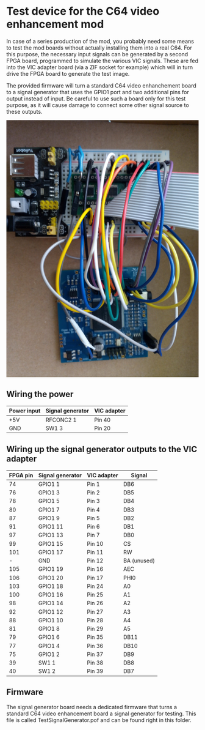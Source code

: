 # Test device for the C64 video enhancement mod

In case of a series production of the mod, you probably need some means
to test the mod boards without actually installing them into a real C64.
For this purpose, the necessary input signals can be generated by a 
second FPGA board, programmed to simulate the various VIC signals.
These are fed into the VIC adapter board (via a ZIF socket for example)
which will in turn drive the FPGA board to generate the test image.

The provided firmware will turn a standard C64 video enhanchement board 
to a signal generator that uses the GPIO1 port and two additional pins for output
instead of input.
Be careful to use such a board only for this test purpose, as
it will cause damage to connect some other signal source to these outputs.

![alt text](breadboard.jpg "Experimental setup using a breadboard")	

## Wiring the power 

| Power input  | Signal generator | VIC adapter |
| ------------ | ---------------- | ----------- |
| +5V          | RFCONC2 1        | Pin 40      |
| GND          | SW1 3            | Pin 20      |

## Wiring up the signal generator outputs to the VIC adapter

| FPGA pin | Signal generator | VIC adapter  | Signal      |
| -------- | ---------------- | ------------ | ----------- |
| 74       | GPIO1 1          | Pin 1        | DB6         |
| 76       | GPIO1 3          | Pin 2        | DB5         |
| 78       | GPIO1 5          | Pin 3        | DB4         |
| 80       | GPIO1 7          | Pin 4        | DB3         |
| 87       | GPIO1 9          | Pin 5        | DB2         |
| 91       | GPIO1 11         | Pin 6        | DB1         |
| 97       | GPIO1 13         | Pin 7        | DB0         |
| 99       | GPIO1 15         | Pin 10       | CS          |
| 101      | GPIO1 17         | Pin 11       | RW          |
| -        | GND              | Pin 12       | BA (unused) |
| 105      | GPIO1 19         | Pin 16       | AEC         |
| 106      | GPIO1 20         | Pin 17       | PHI0        |
| 103      | GPIO1 18         | Pin 24       | A0          |
| 100      | GPIO1 16         | Pin 25       | A1          |
| 98       | GPIO1 14         | Pin 26       | A2          |
| 92       | GPIO1 12         | Pin 27       | A3          |
| 88       | GPIO1 10         | Pin 28       | A4          |
| 81       | GPIO1 8          | Pin 29       | A5          |
| 79       | GPIO1 6          | Pin 35       | DB11        |
| 77       | GPIO1 4          | Pin 36       | DB10        |
| 75       | GPIO1 2          | Pin 37       | DB9         |
| 39       | SW1 1            | Pin 38       | DB8         |
| 40       | SW1 2            | Pin 39       | DB7         |

## Firmware

The signal generator board needs a dedicated firmware that turns 
a standard C64 video enhancement board a signal generator for testing.
This file is called TestSignalGenerator.pof and can be found 
right in this folder.
